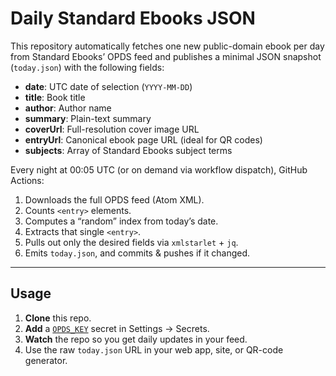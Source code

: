 # Daily Standard Ebooks JSON

This repository automatically fetches one new public-domain ebook per day from Standard Ebooks’ OPDS feed and publishes a minimal JSON snapshot (`today.json`) with the following fields:

- **date**: UTC date of selection (`YYYY-MM-DD`)  
- **title**: Book title  
- **author**: Author name  
- **summary**: Plain-text summary  
- **coverUrl**: Full-resolution cover image URL  
- **entryUrl**: Canonical ebook page URL (ideal for QR codes)  
- **subjects**: Array of Standard Ebooks subject terms  

Every night at 00:05 UTC (or on demand via workflow dispatch), GitHub Actions:

1. Downloads the full OPDS feed (Atom XML).  
2. Counts `<entry>` elements.  
3. Computes a “random” index from today’s date.  
4. Extracts that single `<entry>`.  
5. Pulls out only the desired fields via `xmlstarlet` + `jq`.  
6. Emits `today.json`, and commits & pushes if it changed.

---

## Usage

1. **Clone** this repo.  
2. **Add** a [`OPDS_KEY`](https://standardebooks.org/feeds) secret in Settings → Secrets.  
3. **Watch** the repo so you get daily updates in your feed.  
4. Use the raw `today.json` URL in your web app, site, or QR-code generator.
